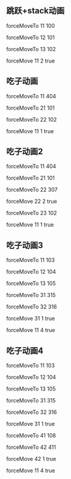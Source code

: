 
## 跳跃+stack动画

forceMoveTo 11 100

forceMoveTo 12 101

forceMoveTo 13 102

forceMove 11 2 true




## 吃子动画

forceMoveTo 11 404

forceMoveTo 21 101

forceMoveTo 22 102

forceMove 11 1 true


## 吃子动画2


forceMoveTo 11 404

forceMoveTo 21 101

forceMoveTo 22 307

forceMove 22 2 true

forceMoveTo 23 102

forceMove 11 1 true


## 吃子动画3

forceMoveTo 11 103

forceMoveTo 12 104

forceMoveTo 13 105

forceMoveTo 31 315

forceMoveTo 32 316

forceMove 31 1 true

forceMove 11 4 true

## 吃子动画4

forceMoveTo 11 103

forceMoveTo 12 104

forceMoveTo 13 105

forceMoveTo 31 315

forceMoveTo 32 316

forceMove 31 1 true

forceMoveTo 41 108

forceMoveTo 42 411

forceMove 42 1 true

forceMove 11 4 true
